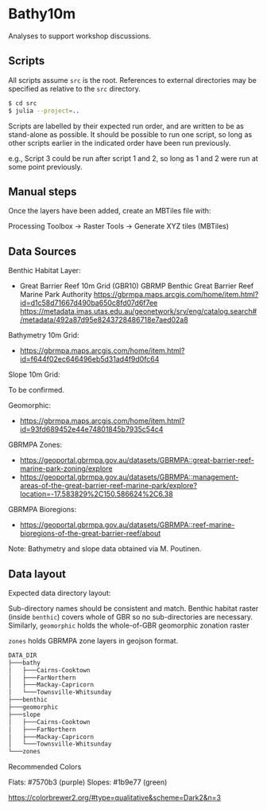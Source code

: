 # Bathy10m

Analyses to support workshop discussions.

## Scripts

All scripts assume `src` is the root. References to external directories may be specified
as relative to the `src` directory.

```bash
$ cd src
$ julia --project=..
```

Scripts are labelled by their expected run order, and are written to be as stand-alone as
possible. It should be possible to run one script, so long as other scripts earlier in the
indicated order have been run previously.

e.g., Script 3 could be run after script 1 and 2, so long as 1 and 2 were run at some point
previously.

## Manual steps

Once the layers have been added, create an MBTiles file with:

Processing Toolbox -> Raster Tools -> Generate XYZ tiles (MBTiles)

## Data Sources

Benthic Habitat Layer:
- Great Barrier Reef 10m Grid (GBR10) GBRMP Benthic
  Great Barrier Reef Marine Park Authority
  https://gbrmpa.maps.arcgis.com/home/item.html?id=d1c58d71667d490ba650c8fd07d6f7ee
  https://metadata.imas.utas.edu.au/geonetwork/srv/eng/catalog.search#/metadata/492a87d95e8243728486718e7aed02a8


Bathymetry 10m Grid:
- https://gbrmpa.maps.arcgis.com/home/item.html?id=f644f02ec646496eb5d31ad4f9d0fc64

Slope 10m Grid:

To be confirmed.

Geomorphic:
- https://gbrmpa.maps.arcgis.com/home/item.html?id=93fd689452e44e74801845b7935c54c4

GBRMPA Zones:
- https://geoportal.gbrmpa.gov.au/datasets/GBRMPA::great-barrier-reef-marine-park-zoning/explore
- https://geoportal.gbrmpa.gov.au/datasets/GBRMPA::management-areas-of-the-great-barrier-reef-marine-park/explore?location=-17.583829%2C150.586624%2C6.38


GBRMPA Bioregions:
- https://geoportal.gbrmpa.gov.au/datasets/GBRMPA::reef-marine-bioregions-of-the-great-barrier-reef/about

Note: Bathymetry and slope data obtained via M. Poutinen.

## Data layout

Expected data directory layout:

Sub-directory names should be consistent and match.
Benthic habitat raster (inside `benthic`) covers whole of GBR so no sub-directories are necessary.
Similarly, `geomorphic` holds the whole-of-GBR geomorphic zonation raster

`zones` holds GBRMPA zone layers in geojson format.

```bash
DATA_DIR
├───bathy
│   ├───Cairns-Cooktown
│   ├───FarNorthern
│   ├───Mackay-Capricorn
│   └───Townsville-Whitsunday
├───benthic
├───geomorphic
├───slope
│   ├───Cairns-Cooktown
│   ├───FarNorthern
│   ├───Mackay-Capricorn
│   └───Townsville-Whitsunday
└───zones
```

Recommended Colors

Flats: #7570b3  (purple)
Slopes: #1b9e77  (green)

https://colorbrewer2.org/#type=qualitative&scheme=Dark2&n=3
